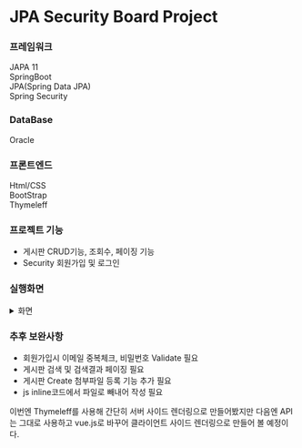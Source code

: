# JPA Security Board Project



### 프레임워크
JAPA 11  
SpringBoot  
JPA(Spring Data JPA)  
Spring Security    


### DataBase
Oracle  


### 프론트엔드
Html/CSS  
BootStrap  
Thymeleff    


### 프로젝트 기능
- 게시판 CRUD기능, 조회수, 페이징 기능
- Security 회원가입 및 로그인
  

### 실행화면
<details>
  <summary>화면</summary>
  
**메인화면(로그인 전)**
  
<img width="70%" src="https://user-images.githubusercontent.com/45254193/193804365-44f14639-cbe6-40ca-939a-f6607eeb94a0.PNG"/>

**회원가입**
  
<img width="70%" src="https://user-images.githubusercontent.com/45254193/193804432-d3fd3b4f-badb-4765-a928-94333b83730d.PNG"/>

**로그인**
  
<img width="70%" src="https://user-images.githubusercontent.com/45254193/193804441-c3caaa84-754c-42ce-b4a6-d9ffe5c0e8e8.PNG"/>

**메인화면(로그인 후)**
  
<img width="70%" src="https://user-images.githubusercontent.com/45254193/193804444-7dda1ae4-b5cc-4a7d-a11e-63ea28037209.PNG"/>

**게시판 글등록**
  
<img width="70%" src="https://user-images.githubusercontent.com/45254193/193804451-0a44054b-3cc9-4be9-902b-feaaf24e9805.PNG"/>

**게시판 글목록**
  
<img width="70%" src="https://user-images.githubusercontent.com/45254193/193804455-7dedd094-e60a-45d3-9da5-5c86826e928e.PNG"/>

**게시판 글상세**
  
<img width="70%" src="https://user-images.githubusercontent.com/45254193/193804462-3a078e56-8aae-4f90-89c6-a23632d85498.PNG"/>

**게시판 글수정**
  
<img width="70%" src="https://user-images.githubusercontent.com/45254193/193804467-84ecdd5a-ebd3-4231-b4eb-45f75c3bf76e.PNG"/>

</details>


  
### 추후 보완사항
- 회원가입시 이메일 중복체크, 비밀번호 Validate 필요
- 게시판 검색 및 검색결과 페이징 필요
- 게시판 Create 첨부파일 등록 기능 추가 필요
- js inline코드에서 파일로 빼내어 작성 필요

이번엔 Thymeleff를 사용해 간단히 서버 사이드 렌더링으로 만들어봤지만
다음엔 API는 그대로 사용하고 vue.js로 바꾸어 클라이언트 사이드 렌더링으로 만들어 볼 예정이다.



